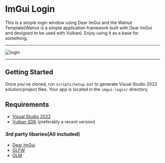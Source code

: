 # ImGui Login

This is a simple login window using Dear ImGui and the Walnut Template(Walnut is a simple application framework built with Dear ImGui and designed to be used with Vulkan).
Enjoy using it as a base for something.

----

![login](https://user-images.githubusercontent.com/113075816/229367354-2b5bc990-2005-4c06-bac1-54a1c0a10ede.png)

----

## Getting Started
Once you've cloned, run `scripts/Setup.bat` to generate Visual Studio 2022 solution/project files. Your app is located in the `imgui-login/` directory.


## Requirements
- [Visual Studio 2022](https://visualstudio.com)
- [Vulkan SDK](https://vulkan.lunarg.com/sdk/home#windows) (preferably a recent version)

### 3rd party libaries(All included)
- [Dear ImGui](https://github.com/ocornut/imgui)
- [GLFW](https://github.com/glfw/glfw)
- [GLM](https://github.com/g-truc/glm)


